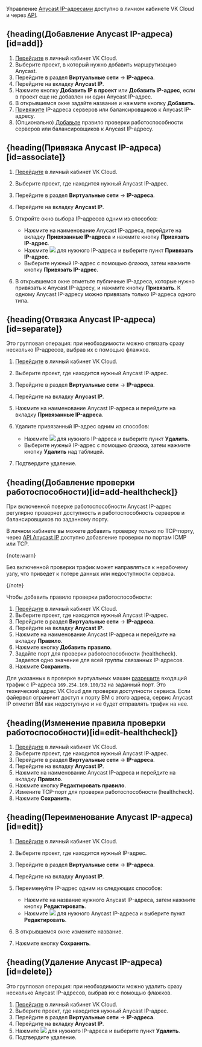 Управление [Anycast IP-адресами](../../../concepts/ips-and-inet#anycast-ip) доступно в личном кабинете VK Cloud и через [API](/ru/tools-for-using-services/api/api-spec/api-anycast).

## {heading(Добавление Anycast IP-адреса)[id=add]}

1. [Перейдите](https://msk.cloud.vk.com/app/) в личный кабинет VK Cloud.
1. Выберите проект, в который нужно добавить маршрутизацию Anycast.
1. Перейдите в раздел **Виртуальные сети** → **IP-адреса**.
1. Перейдите на вкладку **Anycast IP**.
1. Нажмите кнопку **Добавить IP в проект** или **Добавить IP-адрес**, если в проект еще не добавлен ни один Anycast IP-адрес.
1. В открывшемся окне задайте название и нажмите кнопку **Добавить**.
1. [Привяжите](#associate) IP-адреса серверов или балансировщиков к Anycast IP-адресу.
1. (Опционально) [Добавьте](#add-healthcheck) правило проверки работоспособности серверов или балансировщиков к Anycast IP-адресу.

## {heading(Привязка Anycast IP-адреса)[id=associate]}

1. [Перейдите](https://msk.cloud.vk.com/app/) в личный кабинет VK Cloud.
1. Выберите проект, где находится нужный Anycast IP-адрес.
1. Перейдите в раздел **Виртуальные сети** → **IP-адреса**.
1. Перейдите на вкладку **Anycast IP**.
1. Откройте окно выбора IP-адресов одним из способов:

   - Нажмите на наименование Anycast IP-адреса, перейдите на вкладку **Привязанные IP-адреса** и нажмите кнопку **Привязать IP-адрес**.
   - Нажмите ![ ](/ru/assets/more-icon.svg "inline") для нужного IP-адреса и выберите пункт **Привязать IP-адрес**.
   - Выберите нужный IP-адрес с помощью флажка, затем нажмите кнопку **Привязать IP-адрес**.
1. В открывшемся окне отметьте публичные IP-адреса, которые нужно привязать к Anycast IP-адресу, и нажмите кнопку **Привязать**. К одному Anycast IP-адресу можно привязать только IP-адреса одного типа.

## {heading(Отвязка Anycast IP-адреса)[id=separate]}

Это групповая операция: при необходимости можно отвязать сразу несколько IP-адресов, выбрав их с помощью флажков.

1. [Перейдите](https://msk.cloud.vk.com/app/) в личный кабинет VK Cloud.
1. Выберите проект, где находится нужный Anycast IP-адрес.
1. Перейдите в раздел **Виртуальные сети** → **IP-адреса**.
1. Перейдите на вкладку **Anycast IP**.
1. Нажмите на наименование Anycast IP-адреса и перейдите на вкладку **Привязанные IP-адреса**.
1. Удалите привязанный IP-адрес одним из способов:

   - Нажмите ![ ](/ru/assets/more-icon.svg "inline") для нужного IP-адреса и выберите пункт **Удалить**.
   - Выберите нужный IP-адрес с помощью флажка, затем нажмите кнопку **Удалить** над таблицей.
1. Подтвердите удаление.

## {heading(Добавление проверки работоспособности)[id=add-healthcheck]}

При включенной поверке работоспособности Anycast IP-адрес регулярно проверяет доступность и работоспособность серверов и балансировщиков по заданному порту. 

В личном кабинете вы можете добавить проверку только по TCP-порту, через [API Anycast IP](/ru/tools-for-using-services/api/api-spec/api-anycast) доступно добавление проверки по портам ICMP или TCP.

{note:warn}

Без включенной проверки трафик может направляться к нерабочему узлу, что приведет к потере данных или недоступности сервиса.

{/note}

Чтобы добавить правило проверки работоспособности:

1. [Перейдите](https://msk.cloud.vk.com/app/) в личный кабинет VK Cloud.
1. Выберите проект, где находится нужный Anycast IP-адрес.
1. Перейдите в раздел **Виртуальные сети** → **IP-адреса**.
1. Перейдите на вкладку **Anycast IP**.
1. Нажмите на наименование Anycast IP-адреса и перейдите на вкладку **Правило**.
1. Нажмите кнопку **Добавить правило**.
1. Задайте порт для проверки работоспособности (healthcheck). Задается одно значение для всей группы связанных IP-адресов.
1. Нажмите **Сохранить**.

Для указанных в проверке виртуальных машин [разрешите](../../secgroups) входящий трафик с IP-адреса `169.254.169.100/32` на заданный порт. Это технический адрес VK Cloud для проверки доступности сервиса. Если файервол ограничит доступ к порту ВМ с этого адреса, сервис Anycast IP отметит ВМ как недоступную и не будет отправлять трафик на нее. 

## {heading(Изменение правила проверки работоспособности)[id=edit-healthcheck]}

1. [Перейдите](https://msk.cloud.vk.com/app/) в личный кабинет VK Cloud.
1. Выберите проект, где находится нужный Anycast IP-адрес.
1. Перейдите в раздел **Виртуальные сети** → **IP-адреса**.
1. Перейдите на вкладку **Anycast IP**.
1. Нажмите на наименование Anycast IP-адреса и перейдите на вкладку **Правило**.
1. Нажмите кнопку **Редактировать правило**.
1. Измените TCP-порт для проверки работоспособности (healthcheck). 
1. Нажмите **Сохранить**.

## {heading(Переименование Anycast IP-адреса)[id=edit]}

1. [Перейдите](https://msk.cloud.vk.com/app/) в личный кабинет VK Cloud.
1. Выберите проект, где находится нужный IP-адрес.
1. Перейдите в раздел **Виртуальные сети** → **IP-адреса**.
1. Перейдите на вкладку **Anycast IP**.
1. Переименуйте IP-адрес одним из следующих способов:

    - Нажмите на название нужного Anycast IP-адреса, затем нажмите кнопку **Редактировать**.
    - Нажмите ![ ](/ru/assets/more-icon.svg "inline") для нужного Anycast IP-адреса и выберите пункт **Редактировать**.
1. В открывшемся окне измените название.
1. Нажмите кнопку **Сохранить**.

## {heading(Удаление Anycast IP-адреса)[id=delete]}

Это групповая операция: при необходимости можно удалить сразу несколько Anycast IP-адресов, выбрав их с помощью флажков.

1. [Перейдите](https://msk.cloud.vk.com/app/) в личный кабинет VK Cloud.
1. Выберите проект, где находится нужный Anycast IP-адрес.
1. Перейдите в раздел **Виртуальные сети** → **IP-адреса**.
1. Перейдите на вкладку **Anycast IP**.
1. Нажмите ![ ](/ru/assets/more-icon.svg "inline") для нужного IP-адреса и выберите пункт **Удалить**.
1. Подтвердите удаление.
